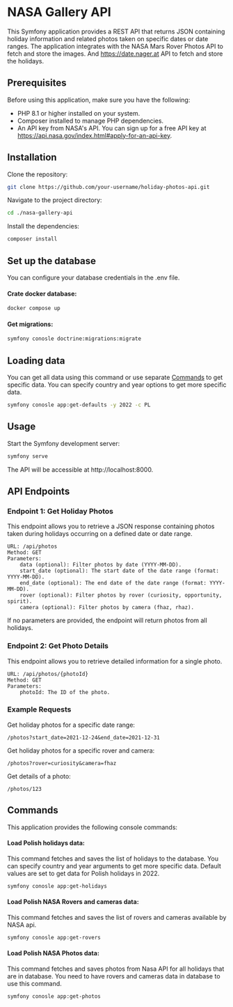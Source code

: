 # NASA Gallery API

This Symfony application provides a REST API that returns JSON containing holiday information and related photos taken on specific dates or date ranges.
The application integrates with the NASA Mars Rover Photos API to fetch and store the images.
And https://date.nager.at API to fetch and store the holidays.

## Prerequisites

Before using this application, make sure you have the following:

- PHP 8.1 or higher installed on your system.
- Composer installed to manage PHP dependencies.
- An API key from NASA's API. You can sign up for a free API key at https://api.nasa.gov/index.html#apply-for-an-api-key.


## Installation

Clone the repository:

```bash
git clone https://github.com/your-username/holiday-photos-api.git
```

Navigate to the project directory:

```bash
cd ./nasa-gallery-api
```
Install the dependencies:
```bash
composer install
```
## Set up the database
You can configure your database credentials in the .env file.

#### Crate docker database:
```bash
docker compose up
```
#### Get migrations:
```bash
symfony conosle doctrine:migrations:migrate
```
## Loading data

You can get all data using this command or use separate [Commands](#Commands) to get specific data.
You can specify country and year options to get more specific data.
```bash
symfony conosle app:get-defaults -y 2022 -c PL
```

## Usage

Start the Symfony development server:

```bash
symfony serve
``` 

The API will be accessible at http://localhost:8000.

## API  Endpoints
### Endpoint 1: Get Holiday Photos

This endpoint allows you to retrieve a JSON response containing photos taken during holidays occurring on a defined date or date range.

    URL: /api/photos
    Method: GET
    Parameters:
        data (optional): Filter photos by date (YYYY-MM-DD).
        start_date (optional): The start date of the date range (format: YYYY-MM-DD).
        end_date (optional): The end date of the date range (format: YYYY-MM-DD).
        rover (optional): Filter photos by rover (curiosity, opportunity, spirit).
        camera (optional): Filter photos by camera (fhaz, rhaz).
        

If no parameters are provided, the endpoint will return photos from all holidays.
### Endpoint 2: Get Photo Details

This endpoint allows you to retrieve detailed information for a single photo.

    URL: /api/photos/{photoId}
    Method: GET
    Parameters:
        photoId: The ID of the photo.

### Example Requests

Get holiday photos for a specific date range:

```
/photos?start_date=2021-12-24&end_date=2021-12-31
```

Get holiday photos for a specific rover and camera:

```
/photos?rover=curiosity&camera=fhaz
```


Get details of a photo:

```
/photos/123
```
## Commands

This application provides the following console commands:

#### Load Polish holidays data:

This command fetches and saves the list of holidays to the database.
You can specify country and year arguments to get more specific data.
Default values are set to get data for Polish holidays in 2022.
```bash
symfony conosle app:get-holidays
```

#### Load Polish NASA Rovers and cameras data:
This command fetches and saves the list of rovers and cameras available by NASA api.
```bash
symfony conosle app:get-rovers
```

#### Load Polish NASA Photos data:
This command fetches and saves photos from Nasa API for all holidays that are in database.
You need to have rovers and cameras data in database to use this command.
```bash
symfony conosle app:get-photos
```